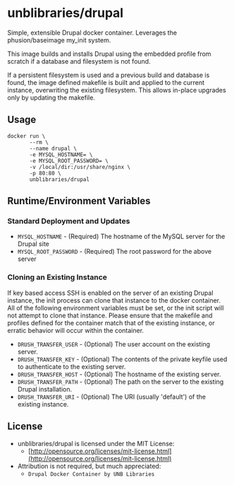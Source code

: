 # unblibraries/drupal
Simple, extensible Drupal docker container. Leverages the phusion/baseimage my_init system.

This image builds and installs Drupal using the embedded profile from scratch if a database and filesystem is not found.

If a persistent filesystem is used and a previous build and database is found, the image defined makefile is built and applied to the current instance, overwriting the existing filesystem. This allows in-place upgrades only by updating the makefile.

## Usage
```
docker run \
       --rm \
       --name drupal \
       -e MYSQL_HOSTNAME= \
       -e MYSQL_ROOT_PASSWORD= \
       -v /local/dir:/usr/share/nginx \
       -p 80:80 \
       unblibraries/drupal
```

## Runtime/Environment Variables

### Standard Deployment and Updates
* `MYSQL_HOSTNAME` - (Required) The hostname of the MySQL server for the Drupal site
* `MYSQL_ROOT_PASSWORD` - (Required) The root password for the above server

### Cloning an Existing Instance
If key based access SSH is enabled on the server of an existing Drupal instance, the init process can clone that instance to the docker container. All of the following environment variables must be set, or the init script will not attempt to clone that instance. Please ensure that the makefile and profiles defined for the container match that of the existing instance, or erratic behavior will occur within the container.
* `DRUSH_TRANSFER_USER` - (Optional) The user account on the existing server.
* `DRUSH_TRANSFER_KEY` - (Optional) The contents of the private keyfile used to authenticate to the existing server.
* `DRUSH_TRANSFER_HOST` - (Optional) The hostname of the existing server.
* `DRUSH_TRANSFER_PATH` - (Optional) The path on the server to the existing Drupal installation.
* `DRUSH_TRANSFER_URI` - (Optional) The URI (usually 'default') of the existing instance.

## License
- unblibraries/drupal is licensed under the MIT License:
  - [http://opensource.org/licenses/mit-license.html](http://opensource.org/licenses/mit-license.html)
- Attribution is not required, but much appreciated:
  - `Drupal Docker Container by UNB Libraries`
